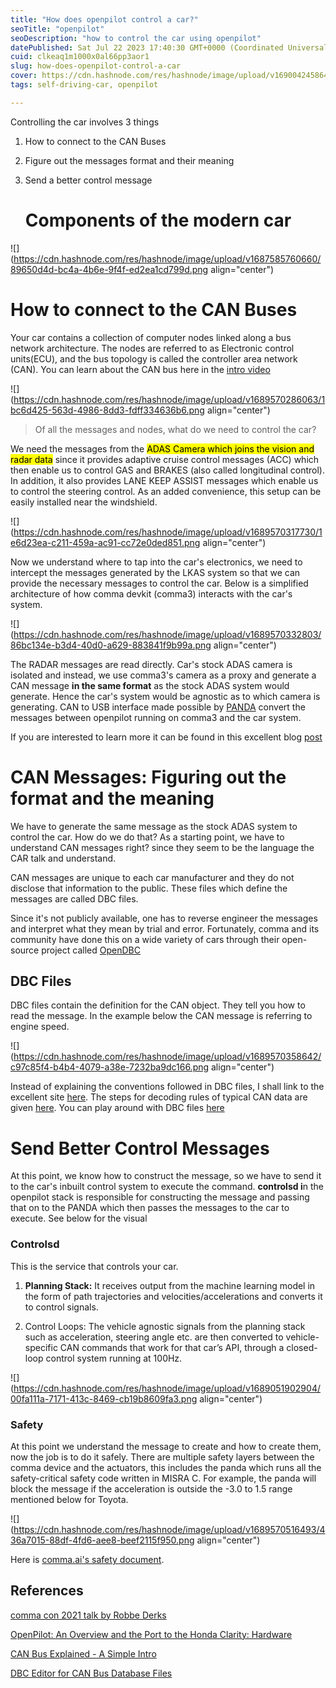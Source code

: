 ```yaml
---
title: "How does openpilot control a car?"
seoTitle: "openpilot"
seoDescription: "how to control the car using openpilot"
datePublished: Sat Jul 22 2023 17:40:30 GMT+0000 (Coordinated Universal Time)
cuid: clkeaq1m1000x0al66pp3aor1
slug: how-does-openpilot-control-a-car
cover: https://cdn.hashnode.com/res/hashnode/image/upload/v1690042458644/bd4bed35-bf7c-4010-8bfe-09e487301024.png
tags: self-driving-car, openpilot

---
```


Controlling the car involves 3 things

1. How to connect to the CAN Buses
    
2. Figure out the messages format and their meaning
    
3. Send a better control message
    
    # **Components of the modern car**
    

![](https://cdn.hashnode.com/res/hashnode/image/upload/v1687585760660/89650d4d-bc4a-4b6e-9f4f-ed2ea1cd799d.png align="center")

# How to connect to the CAN Buses

Your car contains a collection of computer nodes linked along a bus network architecture. The nodes are referred to as Electronic control units(ECU), and the bus topology is called the controller area network (CAN). You can learn about the CAN bus here in the [intro video](https://www.youtube.com/watch?v=FqLDpHsxvf8)

![](https://cdn.hashnode.com/res/hashnode/image/upload/v1689570286063/1bc6d425-563d-4986-8dd3-fdff334636b6.png align="center")

> Of all the messages and nodes, what do we need to control the car?

We need the messages from the <mark>ADAS Camera which joins the vision and radar data</mark> since it provides adaptive cruise control messages (ACC) which then enable us to control GAS and BRAKES (also called longitudinal control). In addition, it also provides LANE KEEP ASSIST messages which enable us to control the steering control. As an added convenience, this setup can be easily installed near the windshield.

![](https://cdn.hashnode.com/res/hashnode/image/upload/v1689570317730/1e6d23ea-c211-459a-ac91-cc72e0ded851.png align="center")

Now we understand where to tap into the car's electronics, we need to intercept the messages generated by the LKAS system so that we can provide the necessary messages to control the car. Below is a simplified architecture of how comma devkit (comma3) interacts with the car's system.

![](https://cdn.hashnode.com/res/hashnode/image/upload/v1689570332803/86bc134e-b3d4-40d0-a629-883841f9b99a.png align="center")

The RADAR messages are read directly. Car's stock ADAS camera is isolated and instead, we use comma3's camera as a proxy and generate a CAN message **in the same format** as the stock ADAS system would generate. Hence the car's system would be agnostic as to which camera is generating. CAN to USB interface made possible by [PANDA](https://www.comma.ai/shop/panda) convert the messages between openpilot running on comma3 and the car system.

If you are interested to learn more it can be found in this excellent blog [post](https://wirelessnet2.medium.com/openpilot-an-overview-and-the-port-to-the-honda-clarity-16341d53c9aa)

# CAN Messages: Figuring out the format and the meaning

We have to generate the same message as the stock ADAS system to control the car. How do we do that? As a starting point, we have to understand CAN messages right? since they seem to be the language the CAR talk and understand.

CAN messages are unique to each car manufacturer and they do not disclose that information to the public. These files which define the messages are called DBC files.

Since it's not publicly available, one has to reverse engineer the messages and interpret what they mean by trial and error. Fortunately, comma and its community have done this on a wide variety of cars through their open-source project called [OpenDBC](https://github.com/commaai/opendbc)

## DBC Files

DBC files contain the definition for the CAN object. They tell you how to read the message. In the example below the CAN message is referring to engine speed.

![](https://cdn.hashnode.com/res/hashnode/image/upload/v1689570358642/c97c85f4-b4b4-4079-a38e-7232ba9dc166.png align="center")

Instead of explaining the conventions followed in DBC files, I shall link to the excellent site [here](https://www.csselectronics.com/pages/can-bus-simple-intro-tutorial). The steps for decoding rules of typical CAN data are given [here](https://www.csselectronics.com/pages/can-bus-simple-intro-tutorial). You can play around with DBC files [here](https://www.csselectronics.com/pages/dbc-editor-can-bus-database)

# Send Better Control Messages

At this point, we know how to construct the message, so we have to send it to the car's inbuilt control system to execute the command. **controlsd i**n the openpilot stack is responsible for constructing the message and passing that on to the PANDA which then passes the messages to the car to execute. See below for the visual

### Controlsd

This is the service that controls your car.

1. **Planning Stack:** It receives output from the machine learning model in the form of path trajectories and velocities/accelerations and converts it to control signals.
    
2. Control Loops: The vehicle agnostic signals from the planning stack such as acceleration, steering angle etc. are then converted to vehicle-specific CAN commands that work for that car’s API, through a closed-loop control system running at 100Hz.
    

![](https://cdn.hashnode.com/res/hashnode/image/upload/v1689051902904/00fa111a-7171-413c-8469-cb19b8609fa3.png align="center")

### Safety

At this point we understand the message to create and how to create them, now the job is to do it safely. There are multiple safety layers between the comma device and the actuators, this includes the panda which runs all the safety-critical safety code written in MISRA C. For example, the panda will block the message if the acceleration is outside the -3.0 to 1.5 range mentioned below for Toyota.

![](https://cdn.hashnode.com/res/hashnode/image/upload/v1689570516493/436a7015-88df-4fd6-aee8-beef2115f950.png align="center")

Here is [comma.ai's safety document](https://docs.comma.ai/SAFETY.html).

## References

[comma con 2021 talk by Robbe Derks](https://www.youtube.com/watch?v=FL8CxUSfipM)

[OpenPilot: An Overview and the Port to the Honda Clarity: Hardware](https://wirelessnet2.medium.com/openpilot-an-overview-and-the-port-to-the-honda-clarity-16341d53c9aa)

[CAN Bus Explained - A Simple Intro](https://www.youtube.com/watch?v=FqLDpHsxvf8)

[DBC Editor for CAN Bus Database Files](https://www.csselectronics.com/pages/dbc-editor-can-bus-database)